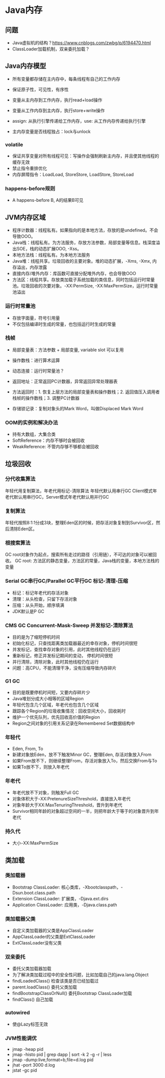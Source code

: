 # Java内存

## 问题
* Java虚拟机的结构？https://www.cnblogs.com/zwbg/p/6194470.html
* ClassLoader加载机制，双亲委托加载？


## Java内存模型
- 所有变量都存储在主内存中，每条线程有自己的工作内存
- 保证原子性，可见性，有序性

- 变量从主内存到工作内存，执行read+load操作
- 变量从工作内存到主内存，执行store+write操作
- assign: 从执行引擎传递给工作内存，use: 从工作内存传递给执行引擎
- 主内存变量是否线程独占：lock与unlock

### volatile
- 保证共享变量对所有线程可见：写操作会强制刷新主内存，并且使其他线程的缓存无效
- 禁止指令重排优化
- 内存屏障指令：LoadLoad, StoreStore, LoadStore, StoreLoad

### happens-before规则
- A happens-before B, A的结果B可见

## JVM内存区域
- 程序计数器：线程私有。如果指向的是本地方法，存放的是undefined。不会导致OOO。
- Java栈：线程私有。为方法服务，存放方法参数，局部变量等信息。栈深度溢出SOE，栈的动态扩展OOO, -Xss。
- 本地方法栈：线程私有。为本地方法服务
- Java堆：线程共享。垃圾回收的主要对象。堆的动态扩展，-Xms, -Xmx, 内存溢出，内存泄露
- 直接内存/堆外内存：库函数可直接分配堆外内存，也会导致OOO
- 方法区：线程共享。存放类加载子系统加载的类信息，同时包括运行时常量池。垃圾回收的次要对象。-XX:PermSize, -XX:MaxPermSize，运行时常量池溢出

### 运行时常量池
- 存放字面量，符号引用量
- 不仅包括编译时生成的常量，也包括运行时生成的常量

### 栈帧
- 局部变量表：方法参数 + 局部变量, variable slot 可以复用
- 操作数栈：进行算术运算
- 动态连接：运行时常量池？
- 返回地址：正常返回PC计数器，异常返回异常处理器表
- 方法返回时：1. 恢复上层方法的局部变量表和操作数栈；2. 返回值压入调用者栈帧的操作数栈；3. 调整PC计数器

- 存储锁记录：复制对象头的Mark Word，叫做Displaced Mark Word


### OOM的实例和解决办法
- 持有大数组，大集合类
- SoftReference：内存不够时会被回收
- WeakReference: 不管内存够不够都会被回收


## 垃圾回收

### 分代收集算法
年轻代用复制算法，年老代用标记-清除算法
年轻代默认用串行GC
Client模式年老代默认用串行GC，Server模式年老代默认用并行GC

### 复制算法
年轻代按照8:1:1分成3块，整理Eden区的时候，把存活对象复制到Survivor区，然后清除Eden区。

### 根搜索算法
GC root对象作为起点，搜索所有走过的路径（引用链），不可达的对象可以被回收。
GC root: 方法区的静态变量，方法区的常量，Java栈的变量，本地方法栈的变量

### Serial GC串行GC/Parallel GC平行GC 标记-清理-压缩
* 标记：标记年老代的存活对象
* 清理：从头检查，只留下存活对象
* 压缩：从头开始，顺序填满
* JDK默认是P GC

### CMS GC Concurrent-Mask-Sweep 并发标记-清除算法
* 目的是为了缩短停机时间
* 初始化标记，只查找距离类加载器最近的幸存对象，停机时间很短
* 并发标记，查找幸存对象的引用，此时其他线程仍在运行
* 重新标记，修正并发标记期间的变动， 停机时间很短
* 并行清除，清除对象，此时其他线程仍在运行
* 问题：高CPU，不能清理干净，没有压缩导致内存碎片

### G1 GC
* 目的是既要停机时间短，又要内存碎片少
* Java堆划分成大小相等的区域Region
* 年轻代包含几个区域，年老代也包含几个区域
* 跟踪各个Region的垃圾收集情况：回收空间大小，回收耗时
* 维护一个优先队列，优先回收高价值的Region
* Region之间对象的引用关系记录在Remembered Set数据结构中


### 年轻代
* Eden, From, To
* 新建对象放Eden，放不下触发Minor GC，整理Eden, 存活对象放入From
* 如果From放不下，则继续整理From，存活对象放入To，然后交换From与To
* 如果To放不下，则放入年老代

### 年老代
* 年老代放不下对象，则触发Full GC
* 对象体积大于-XX:PretenureSizeThreshold，直接放入年老代
* 对象年龄大于XX:MaxTenuringThreshold，晋升到年老代
* Survivor相同年龄的对象超过空间的一半，则把年龄大于等于的对象晋升到年老代

### 持久代
* 大小-XX:MaxPermSize


## 类加载

### 类加载器
* Bootstrap ClassLoader: 核心类库，-Xbootclasspath，-Dsun.boot.class.path
* Extension ClassLoader: 扩展类，-Djava.ext.dirs
* Application ClassLoader: 应用类，-Djava.class.path

### 类加载器父类
* 自定义类加载器的父类是AppClassLoader
* AppClassLoader的父类是ExtClassLoader
* ExtClassLoader没有父类

### 双亲委托
* 委托父类加载器加载
* 为了解决类加载过程中的安全性问题，比如加载自己的java.lang.Object
* findLoadedClass() 检查该类是否已经加载过
* parent.loadClass() 委托父类加载
* findBootstrapClassOrNull() 委托Bootstrap ClassLoader加载
* findClass() 自己加载

### autowired
* 使@Lazy标签无效

### JVM性能调优
- jmap -heap pid
- jmap -histo pid | grep dapp | sort -k 2 -g -r | less
- jmap -dump:live,format=b,file=d.log pid
- jhat -port 3000 d.log
- jstat -gc pid










